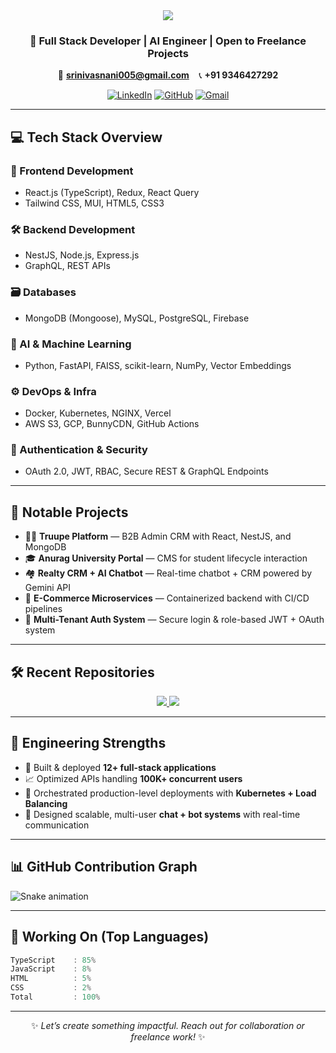 <!-- GitHub README | Pragada N D S Sai Srinivas -->

<div align="center">

<img src="https://capsule-render.vercel.app/api?type=waving&color=0:0B1120,100:2563EB&height=230&section=header&text=Pragada%20N%20D%20S%20Sai%20Srinivas&fontSize=42&fontColor=FFFFFF&animation=fadeIn" />

<h3>🚀 Full Stack Developer | AI Engineer | Open to Freelance Projects</h3>

📧 **srinivasnani005@gmail.com** &nbsp;&nbsp;&nbsp;📞 **+91 9346427292**  

[![LinkedIn](https://img.shields.io/badge/-LinkedIn-0A66C2?style=for-the-badge&logo=linkedin&logoColor=white)](https://linkedin.com/in/pragadasrinivas)
[![GitHub](https://img.shields.io/badge/-GitHub-181717?style=for-the-badge&logo=github&logoColor=white)](https://github.com/srinivasnani005)
[![Gmail](https://img.shields.io/badge/-Gmail-EA4335?style=for-the-badge&logo=gmail&logoColor=white)](mailto:srinivasnani005@gmail.com)

</div>

---

## 💻 Tech Stack Overview

### 🎨 Frontend Development
- React.js (TypeScript), Redux, React Query
- Tailwind CSS, MUI, HTML5, CSS3

### 🛠️ Backend Development
- NestJS, Node.js, Express.js
- GraphQL, REST APIs

### 🗃️ Databases
- MongoDB (Mongoose), MySQL, PostgreSQL, Firebase

### 🧠 AI & Machine Learning
- Python, FastAPI, FAISS, scikit-learn, NumPy, Vector Embeddings

### ⚙️ DevOps & Infra
- Docker, Kubernetes, NGINX, Vercel
- AWS S3, GCP, BunnyCDN, GitHub Actions

### 🔐 Authentication & Security
- OAuth 2.0, JWT, RBAC, Secure REST & GraphQL Endpoints

---

## 📁 Notable Projects

- 🧑‍💼 **Truupe Platform** — B2B Admin CRM with React, NestJS, and MongoDB
- 🎓 **Anurag University Portal** — CMS for student lifecycle interaction
- 🏘️ **Realty CRM + AI Chatbot** — Real-time chatbot + CRM powered by Gemini API
- 🛒 **E-Commerce Microservices** — Containerized backend with CI/CD pipelines
- 🔐 **Multi-Tenant Auth System** — Secure login & role-based JWT + OAuth system

---

## 🛠️ Recent Repositories

<div align="center">

<a href="https://github.com/Dpr-admin/chatbot_backend">
  <img src="https://github-readme-stats.vercel.app/api/pin/?username=Dpr-admin&repo=chatbot_backend&theme=radical" />
</a>
<a href="https://github.com/teachora/teachora_backend">
  <img src="https://github-readme-stats.vercel.app/api/pin/?username=teachora&repo=teachora_backend&theme=radical" />
</a>

</div>

---

## 🧠 Engineering Strengths

- 🧩 Built & deployed **12+ full-stack applications**
- 📈 Optimized APIs handling **100K+ concurrent users**
- 🚀 Orchestrated production-level deployments with **Kubernetes + Load Balancing**
- 🔁 Designed scalable, multi-user **chat + bot systems** with real-time communication

---

## 📊 GitHub Contribution Graph

![Snake animation](https://raw.githubusercontent.com/srinivasnani005/srinivasnani005/output/github-contribution-grid-snake.svg)

---

## 🧾 Working On (Top Languages)

```ts
TypeScript    : 85%
JavaScript    : 8%
HTML          : 5%
CSS           : 2%
Total         : 100%
```

---

<div align="center">

✨ *Let’s create something impactful. Reach out for collaboration or freelance work!* ✨

</div>
